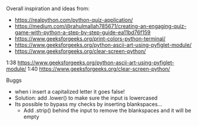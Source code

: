 Overall inspiration and ideas from:
 - https://realpython.com/python-quiz-application/
 - https://medium.com/@rahulmallah785671/creating-an-engaging-quiz-game-with-python-a-step-by-step-guide-ea11bd76f159
 - https://www.geeksforgeeks.org/print-colors-python-terminal/
 - https://www.geeksforgeeks.org/python-ascii-art-using-pyfiglet-module/
 - https://www.geeksforgeeks.org/clear-screen-python/





1:38
https://www.geeksforgeeks.org/python-ascii-art-using-pyfiglet-module/
1:40
https://www.geeksforgeeks.org/clear-screen-python/

 Buggs
  - when i insert a capitalized letter it goes false!
   - Solution: add .lower() to make sure the input is lowercased
  - Its possible to bypass my checks by inserting blankspaces...
    - Add .strip() behind the input to remove the blankspaces and it will be empty